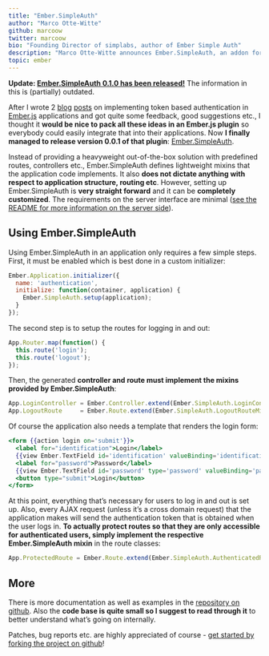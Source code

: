 ```yaml
---
title: "Ember.SimpleAuth"
author: "Marco Otte-Witte"
github: marcoow
twitter: marcoow
bio: "Founding Director of simplabs, author of Ember Simple Auth"
description: "Marco Otte-Witte announces Ember.SimpleAuth, an addon for implementing a session mechanism, authentication and authorization for Ember.js applications."
topic: ember
---
```


**Update: [Ember.SimpleAuth 0.1.0 has been released!](/blog/2014/01/20/embersimpleauth-010)** The information in this is (partially) outdated.

After I wrote 2 [blog](/blog/2013/06/15/authentication-in-emberjs "the initial post") [posts](/blog/2013/08/08/better-authentication-in-emberjs "the second post with a refined implementation") on implementing token based authentication in [Ember.js](http://emberjs.com) applications and got quite some feedback, good suggestions etc., I thought it **would be nice to pack all these ideas in an Ember.js plugin** so everybody could easily integrate that into their applications. Now **I finally managed to release version 0.0.1 of that plugin**: [Ember.SimpleAuth](https://github.com/simplabs/ember-simple-auth).

<!--break-->

Instead of providing a heavyweight out-of-the-box solution with predefined routes, controllers etc., Ember.SimpleAuth defines lightweight mixins that the application code implements. It also **does not dictate anything with respect to application structure, routing etc**. However, setting up Ember.SimpleAuth is **very straight forward** and it can be **completely customized**. The requirements on the server interface are minimal ([see the README for more information on the server side](https://github.com/simplabs/ember-simple-auth#the-server-side)).

## Using Ember.SimpleAuth

Using Ember.SimpleAuth in an application only requires a few simple steps. First, it must be enabled which is best done in a custom initializer:

```js
Ember.Application.initializer({
  name: 'authentication',
  initialize: function(container, application) {
    Ember.SimpleAuth.setup(application);
  }
});
```

The second step is to setup the routes for logging in and out:

```js
App.Router.map(function() {
  this.route('login');
  this.route('logout');
});
```

Then, the generated **controller and route must implement the mixins provided by Ember.SimpleAuth**:

```js
App.LoginController = Ember.Controller.extend(Ember.SimpleAuth.LoginControllerMixin);
App.LogoutRoute     = Ember.Route.extend(Ember.SimpleAuth.LogoutRouteMixin);
```

Of course the application also needs a template that renders the login form:

```hbs
<form {{action login on='submit'}}>
  <label for="identification">Login</label>
  {{view Ember.TextField id='identification' valueBinding='identification' placeholder='Enter Login'}}
  <label for="password">Password</label>
  {{view Ember.TextField id='password' type='password' valueBinding='password' placeholder='Enter Password'}}
  <button type="submit">Login</button>
</form>
```

At this point, everything that’s necessary for users to log in and out is set up. Also, every AJAX request (unless it’s a cross domain request) that the application makes will send the authentication token that is obtained when the user logs in. **To actually protect routes so that they are only accessible for authenticated users, simply implement the respective Ember.SimpleAuth mixin** in the route classes:

```js
App.ProtectedRoute = Ember.Route.extend(Ember.SimpleAuth.AuthenticatedRouteMixin);
```

## More

There is more documentation as well as examples in the [repository on github](https://github.com/simplabs/ember-simple-auth). Also the **code base is quite small so I suggest to read through it** to better understand what’s going on internally.

Patches, bug reports etc. are highly appreciated of course - [get started by forking the project on github](https://github.com/simplabs/ember-simple-auth)!
